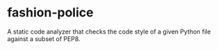 # fashion-police
A static code analyzer that checks the code style of a given Python file against a subset of PEP8.
